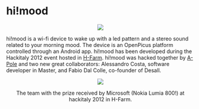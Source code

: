 hi!mood
=======

<p align="center">
<img src="http://www.filippozanella.com/wp-content/uploads/github/himood_logo.jpeg" />
</p>

hi!mood is a wi-fi device to wake up with a led pattern and a stereo sound related to your morning mood. The device is an OpenPicus platform controlled through an Android app. hi!mood has been developed during the Hackitaly 2012 event hosted in [H-Farm](www.h-farmventures.com). hi!mood was hacked together by [A-Pole](www.a-pole.com) and two new great collaborators: Alessandro Costa, software developer in Master, and Fabio Dal Colle, co-founder of Desall.

<p align="center">
<img src="http://www.filippozanella.com/wp-content/uploads/github/himood_team.jpeg" />
</p>
<p align="center">
The team with the prize received by Microsoft (Nokia Lumia 800!) at hackitaly 2012 in H-Farm.
</p>





